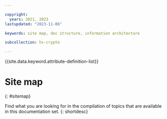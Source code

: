 ```yaml
---

copyright:
  years: 2021, 2023
lastupdated: "2023-11-06"

keywords: site map, doc structure, information architecture

subcollection: hs-crypto

---
```


{{site.data.keyword.attribute-definition-list}}


# Site map
{: #sitemap}

Find what you are looking for in the compilation of topics that are available in this documentation set.
{: shortdesc}




